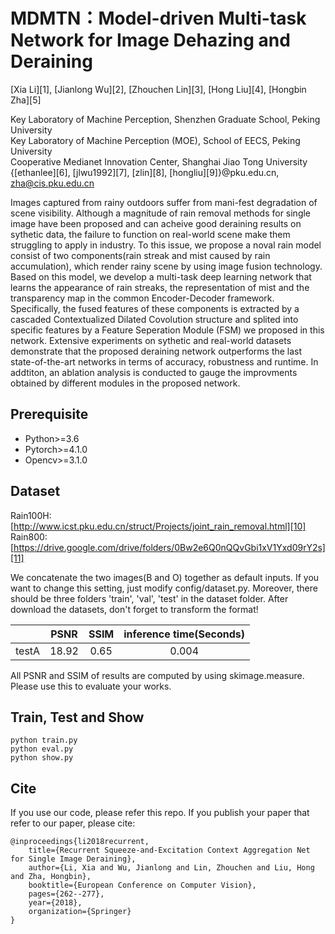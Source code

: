 # MDMTN：Model-driven Multi-task  Network for Image Dehazing and Deraining

[Xia Li][1], [Jianlong Wu][2], [Zhouchen Lin][3], [Hong Liu][4], [Hongbin Zha][5]<br>

Key Laboratory of Machine Perception, Shenzhen Graduate School, Peking University<br>
Key Laboratory of Machine Perception (MOE), School of EECS, Peking University<br>
Cooperative Medianet Innovation Center, Shanghai Jiao Tong University<br>
{[ethanlee][6], [jlwu1992][7], [zlin][8], [hongliu][9]}@pku.edu.cn, zha@cis.pku.edu.cn

Images captured from rainy outdoors suffer from mani-fest degradation of scene visibility. Although a magnitude of rain removal methods for single image have been proposed and can acheive good deraining results on sythetic data, the failure to function on real-world scene make them struggling to apply in industry. To this issue, we propose a noval rain model consist of two components(rain streak and mist caused by rain accumulation), which render rainy scene by using image fusion technology. Based on this model, we develop a multi-task deep learning network that learns the appearance of rain streaks, the representation of mist and the transparency map in the common Encoder-Decoder framework. Specifically, the fused features of these components is extracted by a cascaded Contextualized Dilated Covolution structure and splited into specific features by a Feature Seperation Module (FSM) we proposed in this network. Extensive experiments on sythetic and real-world datasets demonstrate that the proposed deraining network outperforms the last state-of-the-art networks in terms of accuracy, robustness and runtime. In addtiton, an ablation analysis is conducted to gauge the improvments obtained by different modules in the proposed network.

## Prerequisite
- Python>=3.6
- Pytorch>=4.1.0
- Opencv>=3.1.0

## Dataset
Rain100H: [http://www.icst.pku.edu.cn/struct/Projects/joint_rain_removal.html][10]<br>
Rain800: [https://drive.google.com/drive/folders/0Bw2e6Q0nQQvGbi1xV1Yxd09rY2s][11]

We concatenate the two images(B and O) together as default inputs. If you want to change this setting, just modify config/dataset.py.
Moreover, there should be three folders 'train', 'val', 'test' in the dataset folder.
After download the datasets, don't forget to transform the format!

|         | PSNR  | SSIM  | inference time(Seconds) |
| :------:| :---: | :---: | :---------------------: | 
| testA   | 18.92 | 0.65  |          0.004          |

All PSNR and SSIM of results are computed by using skimage.measure. Please use this to evaluate your works.

## Train, Test and Show
    python train.py
    python eval.py
    python show.py


## Cite
If you use our code, please refer this repo.
If you publish your paper that refer to our paper, please cite:

    @inproceedings{li2018recurrent,  
        title={Recurrent Squeeze-and-Excitation Context Aggregation Net for Single Image Deraining},  
        author={Li, Xia and Wu, Jianlong and Lin, Zhouchen and Liu, Hong and Zha, Hongbin},  
        booktitle={European Conference on Computer Vision},  
        pages={262--277},  
        year={2018},  
        organization={Springer}  
    }


